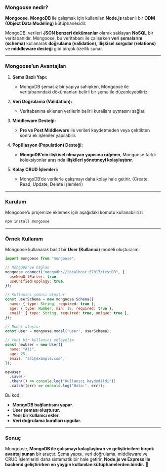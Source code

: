 ### **Mongoose nedir?**  
**Mongoose**, **MongoDB** ile çalışmak için kullanılan **Node.js** tabanlı bir **ODM (Object Data Modeling)** kütüphanesidir.  

MongoDB, verileri **JSON benzeri dokümanlar** olarak saklayan **NoSQL** bir veritabanıdır. Mongoose, bu veritabanı ile çalışırken **veri şemalarını (schema)** kullanarak **doğrulama (validation)**, **ilişkisel sorgular (relations)** ve **middleware desteği** gibi birçok özellik sunar.  

---

### **Mongoose’un Avantajları**
1. **Şema Bazlı Yapı:**  
   - MongoDB şemasız bir yapıya sahipken, Mongoose ile veritabanındaki dökümanları belirli bir şema ile düzenleyebiliriz.
   
2. **Veri Doğrulama (Validation):**  
   - Veritabanına eklenen verilerin belirli kurallara uymasını sağlar.
   
3. **Middleware Desteği:**  
   - **Pre ve Post Middleware** ile verileri kaydetmeden veya çektikten sonra ek işlemler yapılabilir.
   
4. **Popülasyon (Population) Desteği:**  
   - **MongoDB’nin ilişkisel olmayan yapısına rağmen**, Mongoose farklı koleksiyonlar arasında **ilişkileri yönetmeyi kolaylaştırır**.
   
5. **Kolay CRUD İşlemleri:**  
   - MongoDB’de verilerle çalışmayı daha kolay hale getirir. (Create, Read, Update, Delete işlemleri)

---

### **Kurulum**
Mongoose’u projemize eklemek için aşağıdaki komutu kullanabiliriz:

```bash
npm install mongoose
```

---

### **Örnek Kullanım**
Mongoose kullanarak basit bir **User (Kullanıcı)** modeli oluşturalım:

```javascript
import mongoose from "mongoose";

// MongoDB'ye bağlan
mongoose.connect("mongodb://localhost:27017/testDB", {
  useNewUrlParser: true,
  useUnifiedTopology: true,
});

// Kullanıcı şeması oluştur
const userSchema = new mongoose.Schema({
  name: { type: String, required: true },
  age: { type: Number, min: 18, required: true },
  email: { type: String, required: true, unique: true },
});

// Model oluştur
const User = mongoose.model("User", userSchema);

// Yeni bir kullanıcı ekleyelim
const newUser = new User({
  name: "Ali",
  age: 25,
  email: "ali@example.com",
});

newUser
  .save()
  .then(() => console.log("Kullanıcı kaydedildi"))
  .catch((err) => console.log("Hata:", err));
```

Bu kod:
- **MongoDB bağlantısını yapar.**
- **User şeması oluşturur.**
- **Yeni bir kullanıcı ekler.**
- **Veri doğrulama kuralları uygular.**

---

### **Sonuç**
Mongoose, **MongoDB ile çalışmayı kolaylaştıran ve geliştiricilere birçok avantaj sunan** bir araçtır. Şema yapısı, veri doğrulama, middleware ve CRUD işlemlerini daha sistematik bir hale getirir. **Node.js ve Express ile backend geliştirirken en yaygın kullanılan kütüphanelerden biridir.** 🚀